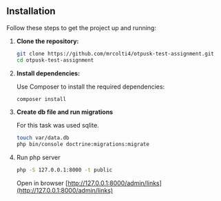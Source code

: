 ## Installation

Follow these steps to get the project up and running:

1. **Clone the repository:**

    ```bash
    git clone https://github.com/mrcolti4/otpusk-test-assignment.git
    cd otpusk-test-assignment
    ```

2. **Install dependencies:**

    Use Composer to install the required dependencies:

    ```bash
    composer install
    ```
3. **Create db file and run migrations**
   
    For this task was used sqlite.

    ```bash
    touch var/data.db
    php bin/console doctrine:migrations:migrate
    ```
4. Run php server

   ```bash
   php -S 127.0.0.1:8000 -t public
   ```

   Open in browser [http://127.0.0.1:8000/admin/links](http://127.0.0.1:8000/admin/links)

